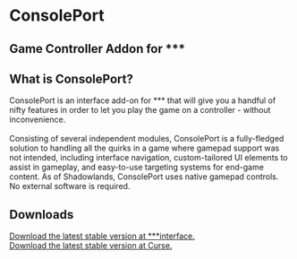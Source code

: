 # ConsolePort

<h2>Game Controller Addon for ***</h2>

<!-- <img src="https://raw.githubusercontent.com/seblindfors/ConsolePort/master/Wiki/header.png"/> -->

<h2>What is ConsolePort?</h2>
ConsolePort is an interface add-on for *** that will give you a handful of nifty features
in order to let you play the game on a controller - without inconvenience.
<br/><br/>
Consisting of several independent modules, ConsolePort is a fully-fledged solution to handling all the quirks in a game where gamepad support was not intended,
including interface navigation, custom-tailored UI elements to assist in gameplay, and easy-to-use targeting systems
for end-game content. As of Shadowlands, ConsolePort uses native gamepad controls. No external software is required.
<h2>Downloads</h2>
<a href="https://www.wowinterface.com/downloads/info23536-ConsolePort.html" target="_blank">Download the latest stable version at ***interface.</a></br>
<a href="https://www.curseforge.com/wow/addons/console-port" target="_blank">Download the latest stable version at Curse.</a>
